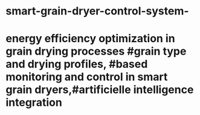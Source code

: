 # smart-grain-dryer-control-system-
#  energy efficiency optimization in grain drying processes #grain type and drying profiles, #based monitoring and control in smart grain dryers,#artificielle intelligence integration
